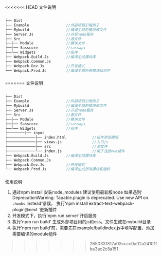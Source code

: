 <<<<<<< HEAD
文件说明
```d

├── Dist                    
├── Example                 //外部项目引用例子
├── Mybuild                 //编译生成的模块库文件
├── Server.Js               //开启node服务
├── Src                     //源文件
├──├── Module               //模块文件
├──├── Sasscore             //sassapi
├──└── Widgets              //组件
├── Webpack.Build.Js        //编译生成模块库
├── Webpack.Common.Js
├── Webpack.Dev.Js          //开发模式
└── Webpack.Prod.Js         //编译生成所有模块和组件
```
###
=======
文件说明
```d

├── Dist                    
├── Example                 //外部项目引用例子
├── Mybuild                 //编译生成的模块库文件
├── Server.Js               //开启node服务
├── Src                     //源文件
├──├── Module               //模块文件
├──├── Sasscore             //sassapi
├──└── Widgets              //组件
├────────├── input
├─────────────├── index.html            //组件预览模版
├─────────────├── views.js              //入口js
├─────────────├── src                   //源文件
├─────────────└── index.js              //用于注册vue插件
├── Webpack.Build.Js        //编译生成模块库
├── Webpack.Common.Js
├── Webpack.Dev.Js          //开发模式
└── Webpack.Prod.Js         //编译生成所有模块和组件
```
###

使用说明
1. 通过npm install 安装node_modules
    建议使用最新版node
    如果遇到‘ DeprecationWarning: Tapable.plugin is deprecated. Use new API on `.hooks` instead’错误， 执行‘npm install extract-text-webpack-plugin@next ’更新插件
2. 开发模式下，执行'npm run server'开启服务
3. 执行'npm run build' 生成外部项目用的js和css。文件生成在mybuild目录
4. 执行'npm run build'前，需要先在example/buildindex.js中填写配置，添加需要编译的module组件
>>>>>>> 2650331817a03cccc0a02a24101fba3ac2c8a151
